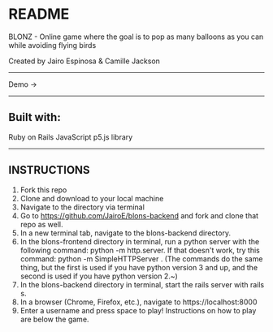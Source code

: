 # README

BLONZ - Online game where the goal is to pop as many balloons as you can while avoiding flying birds

Created by Jairo Espinosa & Camille Jackson

____________
Demo -> 
____________
## Built with:
Ruby on Rails
JavaScript
p5.js library

____________
## INSTRUCTIONS

1. Fork this repo
2. Clone and download to your local machine
3. Navigate to the directory via terminal
4. Go to https://github.com/JairoE/blons-backend and fork and clone that repo as well.
5. In a new terminal tab, navigate to the blons-backend directory.
6. In the blons-frontend directory in terminal, run a python server with the following command: python -m http.server. If that doesn't work, try this command: python -m SimpleHTTPServer . (The commands do the same thing, but the first is used if you have python version 3 and up, and the second is used if you have python version 2.~)
7. In the blons-backend directory in terminal, start the rails server with rails s.
8. In a browser (Chrome, Firefox, etc.), navigate to https://localhost:8000
9. Enter a username and press space to play! Instructions on how to play are below the game.
